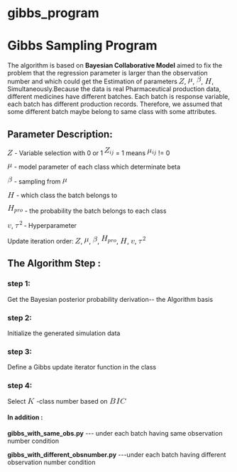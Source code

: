 # gibbs_program
# Gibbs Sampling Program

The algorithm is based on  **Bayesian Collaborative Model** aimed to fix the problem that the regression parameter is larger than the observation number and which could get the Estimation of parameters   ![](https://github.com/songge529/gibbs_program/raw/master/letter/Z.gif),    ![](https://github.com/songge529/gibbs_program/raw/master/letter/mu.gif),    ![](https://github.com/songge529/gibbs_program/raw/master/letter/beta.gif),    ![](https://github.com/songge529/gibbs_program/raw/master/letter/H.gif), Simultaneously.Because the data is real Pharmaceutical production data, different  medicines have different batches. Each batch is response variable, each batch has different production records. Therefore, we assumed that some different batch maybe belong to same class with some attributes.   

## Parameter Description: 

![](https://github.com/songge529/gibbs_program/raw/master/letter/Z.gif) - Variable selection with 0 or 1 ![](https://github.com/songge529/gibbs_program/raw/master/letter/Z_ij.gif) = 1 means ![](https://github.com/songge529/gibbs_program/raw/master/letter/mu_ij.gif) != 0 

![](https://github.com/songge529/gibbs_program/raw/master/letter/mu.gif) - model parameter of each class which determinate beta 

![](https://github.com/songge529/gibbs_program/raw/master/letter/beta.gif) - sampling from ![](https://github.com/songge529/gibbs_program/raw/master/letter/mu.gif) 

![](https://github.com/songge529/gibbs_program/raw/master/letter/H.gif) - which class the batch belongs to  

![](https://github.com/songge529/gibbs_program/raw/master/letter/H_pro.gif) - the probability the batch belongs to each class 

![](https://github.com/songge529/gibbs_program/raw/master/letter/v.gif), ![](https://github.com/songge529/gibbs_program/raw/master/letter/tau2.gif) - Hyperparameter

Update iteration order: ![](https://github.com/songge529/gibbs_program/raw/master/letter/Z.gif),    ![](https://github.com/songge529/gibbs_program/raw/master/letter/mu.gif),    ![](https://github.com/songge529/gibbs_program/raw/master/letter/beta.gif),    ![](https://github.com/songge529/gibbs_program/raw/master/letter/H_pro.gif),   ![](https://github.com/songge529/gibbs_program/raw/master/letter/H.gif),    ![](https://github.com/songge529/gibbs_program/raw/master/letter/v.gif),    ![](https://github.com/songge529/gibbs_program/raw/master/letter/tau2.gif)  

## The Algorithm Step : 

### step 1:
Get the Bayesian posterior probability derivation-- the Algorithm basis 

### step 2:

Initialize the generated simulation data 

### step 3:

Define a Gibbs update iterator function in the class  


### step 4:

Select ![](https://github.com/songge529/gibbs_program/raw/master/letter/K.gif)  -class number based on ![](https://github.com/songge529/gibbs_program/raw/master/letter/BIC.gif)


#### In addition :

**gibbs_with_same_obs.py**  --- under each batch having same observation number condition 

**gibbs_with_different_obsnumber.py**  ---under each batch having different observation number condition

